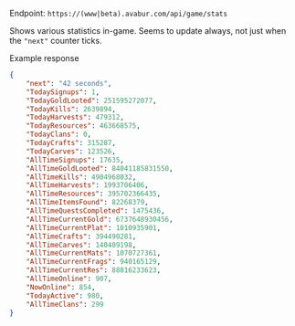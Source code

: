 Endpoint: `https://(www|beta).avabur.com/api/game/stats`

Shows various statistics in-game. Seems to update always, not just when the `"next"` counter ticks.

Example response

```json
{
    "next": "42 seconds",
    "TodaySignups": 1,
    "TodayGoldLooted": 251595272077,
    "TodayKills": 2639894,
    "TodayHarvests": 479312,
    "TodayResources": 463668575,
    "TodayClans": 0,
    "TodayCrafts": 315287,
    "TodayCarves": 123526,
    "AllTimeSignups": 17635,
    "AllTimeGoldLooted": 84041185831550,
    "AllTimeKills": 4904968032,
    "AllTimeHarvests": 1993706406,
    "AllTimeResources": 395702366435,
    "AllTimeItemsFound": 82268379,
    "AllTimeQuestsCompleted": 1475436,
    "AllTimeCurrentGold": 6737648930456,
    "AllTimeCurrentPlat": 1010935901,
    "AllTimeCrafts": 394490281,
    "AllTimeCarves": 140409198,
    "AllTimeCurrentMats": 1070727361,
    "AllTimeCurrentFrags": 940165129,
    "AllTimeCurrentRes": 88816233623,
    "AllTimeOnline": 907,
    "NowOnline": 854,
    "TodayActive": 980,
    "AllTimeClans": 299
}
```
